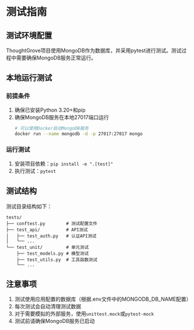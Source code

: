 # 测试指南

## 测试环境配置

ThoughtGrove项目使用MongoDB作为数据库，并采用pytest进行测试。测试过程中需要确保MongoDB服务正常运行。

## 本地运行测试

### 前提条件

1. 确保已安装Python 3.20+和pip
2. 确保MongoDB服务在本地27017端口运行
   ```bash
   # 可以使用Docker启动MongoDB服务
   docker run --name mongodb -d -p 27017:27017 mongo
   ```

### 运行测试

1. 安装项目依赖：`pip install -e ".[test]"`
2. 执行测试：`pytest`

## 测试结构

测试目录结构如下：

```
tests/
├── conftest.py        # 测试配置文件
├── test_api/          # API测试
│   ├── test_auth.py   # 认证API测试
│   └── ...
└── test_unit/         # 单元测试
    ├── test_models.py # 模型测试
    ├── test_utils.py  # 工具函数测试
    └── ...
```

## 注意事项

1. 测试使用应用配置的数据库（根据.env文件中的MONGODB_DB_NAME配置）
2. 每次测试会自动清理测试数据
3. 对于需要模拟的外部服务，使用`unittest.mock`或`pytest-mock`
4. 测试前请确保MongoDB服务已启动 